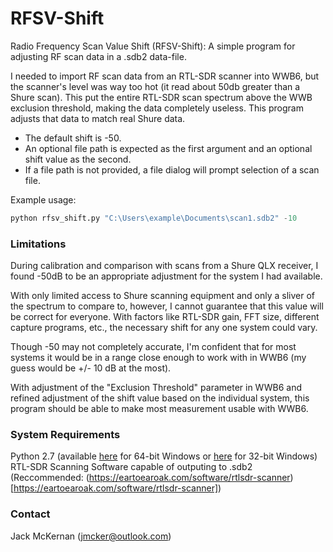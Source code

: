 # RFSV-Shift #

Radio Frequency Scan Value Shift (RFSV-Shift): A simple program for adjusting RF scan data in a .sdb2 data-file.


I needed to import RF scan data from an RTL-SDR scanner into WWB6, but the scanner's level was way too hot (it read about 50db greater than a Shure scan). This put the entire RTL-SDR scan spectrum above the WWB exclusion threshold, making the data completely useless. This program adjusts that data to match real Shure data.

* The default shift is -50.
* An optional file path is expected as the first argument and an optional shift value as the second.
* If a file path is not provided, a file dialog will prompt selection of a scan file.

Example usage: 
```python
python rfsv_shift.py "C:\Users\example\Documents\scan1.sdb2" -10
```

### Limitations ###
During calibration and comparison with scans from a Shure QLX receiver, I found -50dB to be an appropriate adjustment for the system I had available.

With only limited access to Shure scanning equipment and only a sliver of the spectrum to compare to, however, I cannot guarantee that this value will be correct for everyone. With factors like RTL-SDR gain, FFT size, different capture programs, etc., the necessary shift for any one system could vary.

Though -50 may not completely accurate, I'm confident that for most systems it would be in a range close enough to work with in WWB6 (my guess would be +/- 10 dB at the most).

With adjustment of the "Exclusion Threshold" parameter in WWB6 and refined adjustment of the shift value based on the individual system, this program should be able to make most measurement usable with WWB6.

### System Requirements ###
Python 2.7 (available [here](https://www.python.org/ftp/python/2.7.14/python-2.7.14rc1.amd64.msi) for 64-bit Windows or [here](https://www.python.org/ftp/python/2.7.14/python-2.7.14rc1.msi) for 32-bit Windows)
RTL-SDR Scanning Software capable of outputing to .sdb2 (Reccommended: (https://eartoearoak.com/software/rtlsdr-scanner)[https://eartoearoak.com/software/rtlsdr-scanner])

### Contact ###
Jack McKernan ([jmcker@outlook.com](mailto:jmcker@outlook.com))
